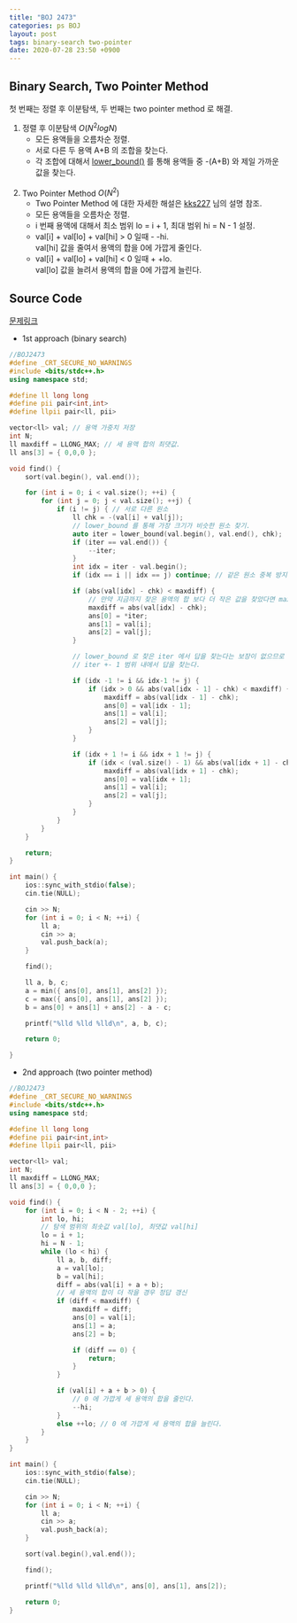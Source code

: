 ```yaml
---
title: "BOJ 2473"
categories: ps BOJ
layout: post
tags: binary-search two-pointer
date: 2020-07-28 23:50 +0900
---
```


## Binary Search, Two Pointer Method

첫 번째는 정렬 후 이분탐색, 두 번째는 two pointer method 로 해결.

1. 정렬 후 이분탐색 $O(N^2logN)$
    - 모든 용액들을 오름차순 정렬.
    - 서로 다른 두 용액 A+B 의 조합을 찾는다.
    - 각 조합에 대해서 [lower_bound()][lb-link] 를 통해 용액들 중 -(A+B) 와 제일 가까운 값을 찾는다.  
&nbsp;   
2. Two Pointer Method $O(N^2)$
    - Two Pointer Method 에 대한 자세한 해설은 [kks227][kks227-link] 님의 설명 참조.
    - 모든 용액들을 오름차순 정렬.
    - i 번째 용액에 대해서 최소 범위 lo = i + 1, 최대 범위 hi = N - 1 설정.
    - val[i] + val[lo] + val[hi] > 0 일때 -&nbsp;-hi.  
      val[hi] 값을 줄여서 용액의 합을 0에 가깝게 줄인다.
    - val[i] + val[lo] + val[hi] < 0 일때 + +lo.  
      val[lo] 값을 늘려서 용액의 합을 0에 가깝게 늘린다.

[kks227-link]: https://blog.naver.com/kks227/220795165570
[lb-link]: http://www.cplusplus.com/reference/algorithm/lower_bound/

## Source Code

[문제링크](http://icpc.me/2473)  

- 1st approach (binary search)

```cpp
//BOJ2473
#define _CRT_SECURE_NO_WARNINGS
#include <bits/stdc++.h>
using namespace std;

#define ll long long
#define pii pair<int,int>
#define llpii pair<ll, pii>

vector<ll> val; // 용액 가중치 저장
int N;
ll maxdiff = LLONG_MAX; // 세 용액 합의 최댓값.
ll ans[3] = { 0,0,0 };

void find() {
	sort(val.begin(), val.end());

	for (int i = 0; i < val.size(); ++i) {
		for (int j = 0; j < val.size(); ++j) {
			if (i != j) { // 서로 다른 원소
				ll chk = -(val[i] + val[j]);
				// lower_bound 를 통해 가장 크기가 비슷한 원소 찾기.
				auto iter = lower_bound(val.begin(), val.end(), chk); 
				if (iter == val.end()) {
					--iter;
				}
				int idx = iter - val.begin();
				if (idx == i || idx == j) continue; // 같은 원소 중복 방지

				if (abs(val[idx] - chk) < maxdiff) {
					// 만약 지금까지 찾은 용액의 합 보다 더 작은 값을 찾았다면 maxdiff 과 정답 갱신.
					maxdiff = abs(val[idx] - chk);
					ans[0] = *iter;
					ans[1] = val[i];
					ans[2] = val[j];
				}

				// lower_bound 로 찾은 iter 에서 답을 찾는다는 보장이 없으므로
				// iter +- 1 범위 내에서 답을 찾는다.

				if (idx -1 != i && idx-1 != j) { 
					if (idx > 0 && abs(val[idx - 1] - chk) < maxdiff) {
						maxdiff = abs(val[idx - 1] - chk);
						ans[0] = val[idx - 1];
						ans[1] = val[i];
						ans[2] = val[j];
					}
				}

				if (idx + 1 != i && idx + 1 != j) {
					if (idx < (val.size() - 1) && abs(val[idx + 1] - chk) < maxdiff) {
						maxdiff = abs(val[idx + 1] - chk);
						ans[0] = val[idx + 1];
						ans[1] = val[i];
						ans[2] = val[j];
					}
				}
			}
		}
	}

	return;
}

int main() {
	ios::sync_with_stdio(false);
	cin.tie(NULL);

	cin >> N;
	for (int i = 0; i < N; ++i) {
		ll a;
		cin >> a;
		val.push_back(a);
	}

	find();

	ll a, b, c;
	a = min({ ans[0], ans[1], ans[2] });
	c = max({ ans[0], ans[1], ans[2] });
	b = ans[0] + ans[1] + ans[2] - a - c;

	printf("%lld %lld %lld\n", a, b, c);

	return 0;

}
```

- 2nd approach (two pointer method)

```cpp
//BOJ2473
#define _CRT_SECURE_NO_WARNINGS
#include <bits/stdc++.h>
using namespace std;

#define ll long long
#define pii pair<int,int>
#define llpii pair<ll, pii>

vector<ll> val;
int N;
ll maxdiff = LLONG_MAX;
ll ans[3] = { 0,0,0 };

void find() {
	for (int i = 0; i < N - 2; ++i) {
		int lo, hi;
		// 탐색 범위의 최솟값 val[lo], 최댓값 val[hi]
		lo = i + 1;
		hi = N - 1;
		while (lo < hi) {
			ll a, b, diff;
			a = val[lo];
			b = val[hi];
			diff = abs(val[i] + a + b);
			// 세 용액의 합이 더 작을 경우 정답 갱신
			if (diff < maxdiff) {
				maxdiff = diff;
				ans[0] = val[i];
				ans[1] = a;
				ans[2] = b;

				if (diff == 0) {
					return;
				}
			}

			if (val[i] + a + b > 0) {
				// 0 에 가깝게 세 용액의 합을 줄인다.
				--hi;
			}
			else ++lo; // 0 에 가깝게 세 용액의 합을 늘린다.
		}
	}
}

int main() {
	ios::sync_with_stdio(false);
	cin.tie(NULL);

	cin >> N;
	for (int i = 0; i < N; ++i) {
		ll a;
		cin >> a;
		val.push_back(a);
	}

	sort(val.begin(),val.end());

	find();

	printf("%lld %lld %lld\n", ans[0], ans[1], ans[2]);

	return 0;
}
```


<!---
You’ll find this post in your `_posts` directory. Go ahead and edit it and re-build the site to see your changes. You can rebuild the site in many different ways, but the most common way is to run `jekyll serve`, which launches a web server and auto-regenerates your site when a file is updated.

Jekyll requires blog post files to be named according to the following format:

`YEAR-MONTH-DAY-title.MARKUP`

Where `YEAR` is a four-digit number, `MONTH` and `DAY` are both two-digit numbers, and `MARKUP` is the file extension representing the format used in the file. After that, include the necessary front matter. Take a look at the source for this post to get an idea about how it works.

Jekyll also offers powerful support for code snippets:

{% highlight ruby %}
def print_hi(name)
  puts "Hi, #{name}"
end
print_hi('Tom')
#=> prints 'Hi, Tom' to STDOUT.
{% endhighlight %}

Check out the [Jekyll docs][jekyll-docs] for more info on how to get the most out of Jekyll. File all bugs/feature requests at [Jekyll’s GitHub repo][jekyll-gh]. If you have questions, you can ask them on [Jekyll Talk][jekyll-talk].

[jekyll-docs]: https://jekyllrb.com/docs/home
[jekyll-gh]:   https://github.com/jekyll/jekyll
[jekyll-talk]: https://talk.jekyllrb.com/

--->
